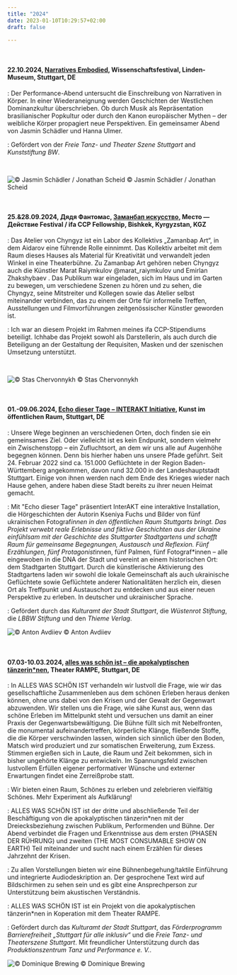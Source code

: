 ```yaml
---
title: "2024"
date: 2023-01-10T10:29:57+02:00
draft: false

---
```


&nbsp;

#### **22.10.2024, [Narratives Embodied](https://lindenmuseum.de/narratives-embodied/), Wissenschaftsfestival, Linden-Museum, Stuttgart, DE**

:   Der Performance-Abend untersucht die Einschreibung von Narrativen in Körper. In einer Wiederaneignung werden Geschichten der Westlichen Dominanzkultur überschrieben. Ob durch Musik als Repräsentation brasilianischer Popkultur oder durch den Kanon europäischer Mythen – der weibliche Körper propagiert neue Perspektiven. Ein gemeinsamer Abend von Jasmin Schädler und Hanna Ulmer.  

:   Gefördert von der *Freie Tanz- und Theater Szene Stuttgart* and *Kunststiftung BW*.

&nbsp;

![© Jasmin Schädler / Jonathan Scheid](/upcoming/ne.jpg)
© Jasmin Schädler / Jonathan Scheid

&nbsp;

#### **25.&28.09.2024, Дядя Фантомас, [Заманбап искусство](https://www.instagram.com/p/DAnzutHoFVr/), Место — Действие Festival / ifa CCP Fellowship, Bishkek, Kyrgyzstan, KGZ**

:   Das Atelier von Chyngyz ist ein Labor des Kollektivs „Zamanbap Art“, in dem Aidarov eine führende Rolle einnimmt. Das Kollektiv arbeitet mit dem Raum dieses Hauses als Material für Kreativität und verwandelt jeden Winkel in eine Theaterbühne. Zu Zamanbap Art gehören neben Chyngyz auch die Künstler Marat Raiymkulov @marat_raiymkulov und Emirlan Zhakshybaev .
Das Publikum war eingeladen, sich im Haus und im Garten zu bewegen, um verschiedene Szenen zu hören und zu sehen, die Chyngyz, seine Mitstreiter und Kollegen sowie das Atelier selbst miteinander verbinden, das zu einem der Orte für informelle Treffen, Ausstellungen und Filmvorführungen zeitgenössischer Künstler geworden ist.

:   Ich war an diesem Projekt im Rahmen meines ifa CCP-Stipendiums beteiligt. Ichhabe das Projekt sowohl als Darstellerin, als auch durch die Beteiligung an der Gestaltung der Requisiten, Masken und der szenischen Umsetzung unterstützt.

&nbsp;

![© Stas Chervonnykh](/upcoming/dfbishkek.png)
© Stas Chervonnykh

&nbsp;

#### **01.-09.06.2024, [Echo dieser Tage – INTERAKT Initiative](https://www.instagram.com/p/C7zB_bboxni/?img_index=5), Kunst im öffentlichen Raum, Stuttgart, DE**

:   Unsere Wege beginnen an verschiedenen Orten, doch finden sie ein gemeinsames Ziel. Oder vielleicht ist es kein Endpunkt, sondern vielmehr ein Zwischenstopp – ein Zufluchtsort, an dem wir uns alle auf Augenhöhe begegnen können. Denn bis hierher haben uns unsere Pfade geführt. Seit 24. Februar 2022 sind ca. 151.000 Geflüchtete in der Region Baden-Württemberg angekommen, davon rund 32.000 in der Landeshauptstadt Stuttgart. Einige von ihnen werden nach dem Ende des Krieges wieder nach Hause gehen, andere haben diese Stadt bereits zu ihrer neuen Heimat gemacht.  

:   Mit "Echo dieser Tage" präsentiert InterAKT eine interaktive Installation, die Hörgeschichten der Autorin Kseniya Fuchs und Bilder von fünf ukrainischen Fotograf*innen in den öffentlichen Raum Stuttgarts bringt. Das Projekt verwebt reale Erlebnisse und fiktive Geschichten aus der Ukraine einfühlsam mit der Geschichte des Stuttgarter Stadtgartens und schafft Raum für gemeinsame Begegnungen, Austausch und Reflexion. Fünf Erzählungen, fünf Protagonist*innen, fünf Palmen, fünf Fotograf*innen – alle eingewoben in die DNA der Stadt und vereint an einem historischen Ort: dem Stadtgarten Stuttgart. Durch die künstlerische Aktivierung des Stadtgartens laden wir sowohl die lokale Gemeinschaft als auch ukrainische Geflüchtete sowie Geflüchtete anderer Nationalitäten herzlich ein, diesen Ort als Treffpunkt und Austauschort zu entdecken und aus einer neuen Perspektive zu erleben. In deutscher und ukrainischer Sprache.

:   Gefördert durch das *Kulturamt der Stadt Stuttgart*, die *Wüstenrot Stiftung*, die *LBBW Stiftung* und den *Thieme Verlag*.

![© Anton Avdiiev](/upcoming/edt.jpg)
© Anton Avdiiev

&nbsp;

#### **07.03-10.03.2024, [alles was schön ist – die apokalyptischen tänzerin\*nen](https://theaterrampe.de/event/alles-was-schoen-ist/), Theater RAMPE, Stuttgart, DE**

:   In ALLES WAS SCHÖN IST verhandeln wir lustvoll die Frage, wie wir das gesellschaftliche Zusammenleben aus dem schönen Erleben heraus denken können, ohne uns dabei von den Krisen und der Gewalt der Gegenwart abzuwenden. Wir stellen uns die Frage, wie sähe Kunst aus, wenn das schöne Erleben im Mittelpunkt steht und versuchen uns damit an einer Praxis der Gegenwartsbewältigung.
Die Bühne füllt sich mit Nebelfronten, die monumental aufeinandertreffen, körperliche Klänge, fließende Stoffe, die die Körper verschwinden lassen, winden sich sinnlich über den Boden, Matsch wird produziert und zur somatischen Erweiterung, zum Exzess. Stimmen ergießen sich in Laute, die Raum und Zeit bekommen, sich in bisher ungehörte Klänge zu entwickeln. Im Spannungsfeld zwischen lustvollem Erfüllen eigener performativer Wünsche und externer Erwartungen findet eine Zerreißprobe statt.

:   Wir bieten einen Raum, Schönes zu erleben und zelebrieren vielfältig Schönes.
Mehr Experiment als Aufklärung!

:   ALLES WAS SCHÖN IST ist der dritte und abschließende Teil der Beschäftigung von die apokalyptischen tänzerin*nen mit der Dreiecksbeziehung zwischen Publikum, Performenden und Bühne. Der Abend verbindet die Fragen und Erkenntnisse aus dem ersten (PHASEN DER RÜHRUNG) und zweiten (THE MOST CONSUMABLE SHOW ON EARTH) Teil miteinander und sucht nach einem Erzählen für dieses Jahrzehnt der Krisen.

:   Zu allen Vorstellungen bieten wir eine Bühnenbegehung/taktile Einführung und integrierte Audiodeskription an.
Der gesprochene Text wird auf Bildschirmen zu sehen sein und es gibt eine Ansprechperson zur Unterstützung beim akustischen Verständnis.

:   ALLES WAS SCHÖN IST ist ein Projekt von die apokalyptischen tänzerin\*nen in Koperation mit dem Theater RAMPE. 

:   Gefördert durch das *Kulturamt der Stadt Stuttgart*, das *Förderprogramm Barrierefreiheit „Stuttgart für alle inklusiv“* und die *Freie Tanz- und Theaterszene Stuttgart*. 
Mit freundlicher Unterstützung durch das *Produktionszentrum Tanz und Performance e. V.*.

![© Dominique Brewing](/upcoming/awsi.png)
© Dominique Brewing

&nbsp;
